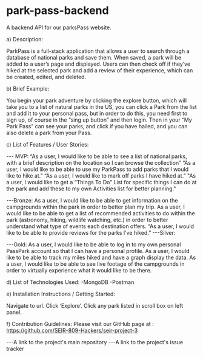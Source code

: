 # park-pass-backend
A backend API for our parksPass website.

a) Description:

ParkPass is a full-stack application that allows a user to search through a database of national parks and save them. When saved, a park will be added to a user’s page and displayed. Users can then check off if they’ve hiked at the selected park and add a review of their experience, which can be created, edited, and deleted. 


b) Brief Example:

You begin your park adventure by clicking the explore button, which will take you to a list of natural parks in the US, you can click a Park from the list and add it to your personal pass, but in order to do this, you need first to sign up, of course in the “sing up button” and then login. Then in your “My Park Pass” can see your parks, and click if you have hailed, and you can also delete a park from your Pass.


c) List of Features / User Stories:

  --- MVP: 
“As a user, I would like to be able to see a list of national parks, with a brief description on the location so I can browse the collection” 
“As a user, I would like to be able to use my ParkPass to add parks that I would like to hike at.”
“As a user, I would like to mark off parks I have hiked at.”
"As a user, I would like to get a “Things To Do” List for specific things I can do at the park and add these to my own Activities list for better planning."


---Bronze: 
As a user, I would like to be able to get information on the campgrounds within the park in order to better plan my trip. 
As a user, I would like to be able to get a list of recommended activities to do within the park (astronomy, hiking, wildlife watching, etc.) in order to better understand what type of events each destination offers. 
“As a user, I would like to be able to provide reviews for the parks I’ve hiked.”
---Silver: 


---Gold:
As a user, I would like to be able to log in to my own personal PassPark account so that I can have a personal profile. 
As a user, I would like to be able to track my miles hiked and have a graph display the data.
As a user, I would like to be able to see live footage of the campgrounds in order to virtually experience what it would like to be there. 


d) List of Technologies Used:
    -MongoDB
    -Postman

e) Installation Instructions / Getting Started:

   Navigate to url.
Click ‘Explore’.
Click any park listed in scroll box on left panel.

f) Contribution Guidelines:
  Please visit our GitHub page at : https://github.com/SEIR-809-Hackers/seir-project-3


---A link to the project's main repository
---A link to the project's issue tracker
